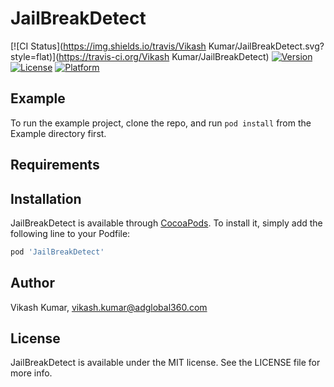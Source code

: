 # JailBreakDetect

[![CI Status](https://img.shields.io/travis/Vikash Kumar/JailBreakDetect.svg?style=flat)](https://travis-ci.org/Vikash Kumar/JailBreakDetect)
[![Version](https://img.shields.io/cocoapods/v/JailBreakDetect.svg?style=flat)](https://cocoapods.org/pods/JailBreakDetect)
[![License](https://img.shields.io/cocoapods/l/JailBreakDetect.svg?style=flat)](https://cocoapods.org/pods/JailBreakDetect)
[![Platform](https://img.shields.io/cocoapods/p/JailBreakDetect.svg?style=flat)](https://cocoapods.org/pods/JailBreakDetect)

## Example

To run the example project, clone the repo, and run `pod install` from the Example directory first.

## Requirements

## Installation

JailBreakDetect is available through [CocoaPods](https://cocoapods.org). To install
it, simply add the following line to your Podfile:

```ruby
pod 'JailBreakDetect'
```

## Author

Vikash Kumar, vikash.kumar@adglobal360.com

## License

JailBreakDetect is available under the MIT license. See the LICENSE file for more info.
